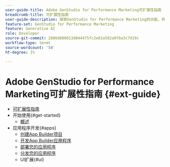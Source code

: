 ```yaml
---
user-guide-title: Adobe GenStudio for Performance Marketing可扩展性指南
breadcrumb-title: 可扩展性指南
user-guide-description: 探索GenStudio for Performance Marketing的功能，并使用GenStudio UI SDK构建可扩展的应用程序。
feature-set: GenStudio for Performance Marketing
feature: Generative AI
role: Developer
source-git-commit: 2886d806013d044475fc2e81a502a07ba3c7d19c
workflow-type: tm+mt
source-wordcount: '58'
ht-degree: 1%

---
```



# Adobe GenStudio for Performance Marketing可扩展性指南 {#ext-guide}

+ [可扩展性指南](home.md)
+ 开始使用{#get-started}
   + [概述](overview.md)
+ 应用程序开发{#apps}
   + [创建App Builder项目](create-project.md)
   + [开发App Builder应用程序](create-app.md)
   + [部署您的应用程序](deploy-app.md)
   + [分发您的应用程序](distribute-app.md)
   + UI扩展{#ui}
